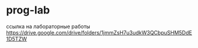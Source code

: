 # prog-lab
ссылка на лабораторные работы https://drive.google.com/drive/folders/1jmmZsH7u3udkW3QCbpuSHM5DdE1D5TZW
